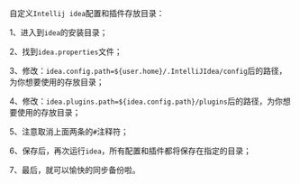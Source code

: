 
自定义`Intellij idea`配置和插件存放目录：


1、进入到`idea`的安装目录；


2、找到`idea.properties`文件；


3、修改：`idea.config.path=${user.home}/.IntelliJIdea/config`后的路径，为你想要使用的存放目录； 


4、修改：`idea.plugins.path=${idea.config.path}/plugins`后的路径，为你想要使用的存放目录；


5、注意取消上面两条的`#`注释符；


6、保存后，再次运行`idea`，所有配置和插件都将保存在指定的目录；


7、最后，就可以愉快的同步备份啦。


